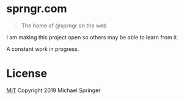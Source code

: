 # sprngr.com

> The home of @sprngr on the web

I am making this project open so others may be able to learn from it. 

A constant work in progress.

# License

[MIT](LICENSE) Copyright 2019 Michael Springer